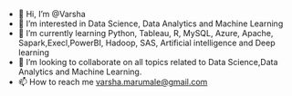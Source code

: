 - 👋 Hi, I’m @Varsha
- 👀 I’m interested in Data Science, Data Analytics and Machine Learning
- 🌱 I’m currently learning Python, Tableau, R, MySQL, Azure, Apache, Sapark,Execl,PowerBI, Hadoop, SAS, Artificial intelligence and Deep learning
- 💞️ I’m looking to collaborate on all topics related to Data Science,Data Analytics and Machine Learning.
- 📫 How to reach me varsha.marumale@gmail.com

<!---
varsha-1/varsha-1 is a ✨ special ✨ repository because its `README.md` (this file) appears on your GitHub profile.
You can click the Preview link to take a look at your changes.
--->
